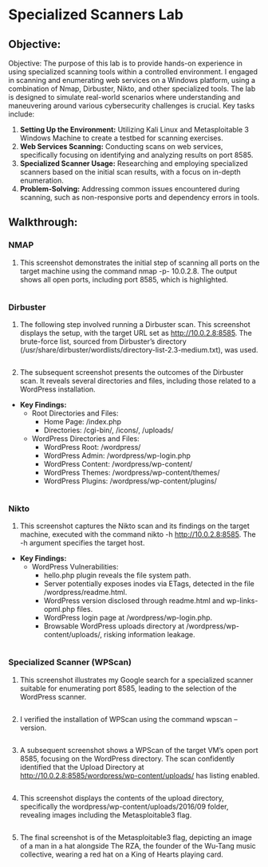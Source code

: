# Specialized Scanners Lab

## Objective:
Objective: The purpose of this lab is to provide hands-on experience in using specialized scanning tools within a controlled environment. I engaged in scanning and enumerating web services on a Windows platform, using a combination of Nmap, Dirbuster, Nikto, and other specialized tools. The lab is designed to simulate real-world scenarios where understanding and maneuvering around various cybersecurity challenges is crucial. Key tasks include:

1. **Setting Up the Environment:** Utilizing Kali Linux and Metasploitable 3 Windows Machine to create a testbed for scanning exercises.
2. **Web Services Scanning:** Conducting scans on web services, specifically focusing on identifying and analyzing results on port 8585.
3. **Specialized Scanner Usage:** Researching and employing specialized scanners based on the initial scan results, with a focus on in-depth enumeration.
4. **Problem-Solving:** Addressing common issues encountered during scanning, such as non-responsive ports and dependency errors in tools.

## Walkthrough:
### **NMAP**
1. This screenshot demonstrates the initial step of scanning all ports on the target machine using the command nmap -p- 10.0.2.8. The output shows all open ports, including port 8585, which is highlighted.
<p align="center">
  <img src="https://github.com/B-Johnson89/Cybersecurity-Projects/blob/main/Specialized%20Scanners/Assets/SS1.jpg" alt="">
</p>

### **Dirbuster**
1. The following step involved running a Dirbuster scan. This screenshot displays the setup, with the target URL set as http://10.0.2.8:8585. The brute-force list, sourced from Dirbuster’s directory (/usr/share/dirbuster/wordlists/directory-list-2.3-medium.txt), was used.
<p align="center">
  <img src="https://github.com/B-Johnson89/Cybersecurity-Projects/blob/main/Specialized%20Scanners/Assets/SS2.jpg" alt="">
</p>

2. The subsequent screenshot presents the outcomes of the Dirbuster scan. It reveals several directories and files, including those related to a WordPress installation.
  - **Key Findings:**
    - Root Directories and Files:
      - Home Page: /index.php
      - Directories: /cgi-bin/, /icons/, /uploads/
    - WordPress Directories and Files:
      - WordPress Root: /wordpress/
      - WordPress Admin: /wordpress/wp-login.php
      - WordPress Content: /wordpress/wp-content/
      - WordPress Themes: /wordpress/wp-content/themes/
      - WordPress Plugins: /wordpress/wp-content/plugins/
<p align="center">
  <img src="https://github.com/B-Johnson89/Cybersecurity-Projects/blob/main/Specialized%20Scanners/Assets/SS3.jpg" alt="">
</p>

### **Nikto**
1. This screenshot captures the Nikto scan and its findings on the target machine, executed with the command nikto -h http://10.0.2.8:8585. The -h argument specifies the target host.
  - **Key Findings:**
    - WordPress Vulnerabilities:
      - hello.php plugin reveals the file system path.
      - Server potentially exposes inodes via ETags, detected in the file /wordpress/readme.html.
      - WordPress version disclosed through readme.html and wp-links-opml.php files.
      - WordPress login page at /wordpress/wp-login.php.
      - Browsable WordPress uploads directory at /wordpress/wp-content/uploads/, risking information leakage.
<p align="center">
  <img src="https://github.com/B-Johnson89/Cybersecurity-Projects/blob/main/Specialized%20Scanners/Assets/SS4.jpg" alt="">
</p>

### **Specialized Scanner (WPScan)**
1. This screenshot illustrates my Google search for a specialized scanner suitable for enumerating port 8585, leading to the selection of the WordPress scanner.
<p align="center">
  <img src="https://github.com/B-Johnson89/Cybersecurity-Projects/blob/main/Specialized%20Scanners/Assets/SS5.1.jpg" alt="">
</p>

2. I verified the installation of WPScan using the command wpscan –version.
<p align="center">
  <img src="https://github.com/B-Johnson89/Cybersecurity-Projects/blob/main/Specialized%20Scanners/Assets/SS5.2.jpg" alt="">
</p>

3. A subsequent screenshot shows a WPScan of the target VM’s open port 8585, focusing on the WordPress directory. The scan confidently identified that the Upload Directory at http://10.0.2.8:8585/wordpress/wp-content/uploads/ has listing enabled.
<p align="center">
  <img src="https://github.com/B-Johnson89/Cybersecurity-Projects/blob/main/Specialized%20Scanners/Assets/SS5.3.jpg" alt="">
</p>

4. This screenshot displays the contents of the upload directory, specifically the wordpress/wp-content/uploads/2016/09 folder, revealing images including the Metasploitable3 flag.
<p align="center">
  <img src="https://github.com/B-Johnson89/Cybersecurity-Projects/blob/main/Specialized%20Scanners/Assets/SS5.4.jpg" alt="">
</p>

5. The final screenshot is of the Metasploitable3 flag, depicting an image of a man in a hat alongside The RZA, the founder of the Wu-Tang music collective, wearing a red hat on a King of Hearts playing card.
<p align="center">
  <img src="https://github.com/B-Johnson89/Cybersecurity-Projects/blob/main/Specialized%20Scanners/Assets/SS5.5.jpg" alt="">
</p>
